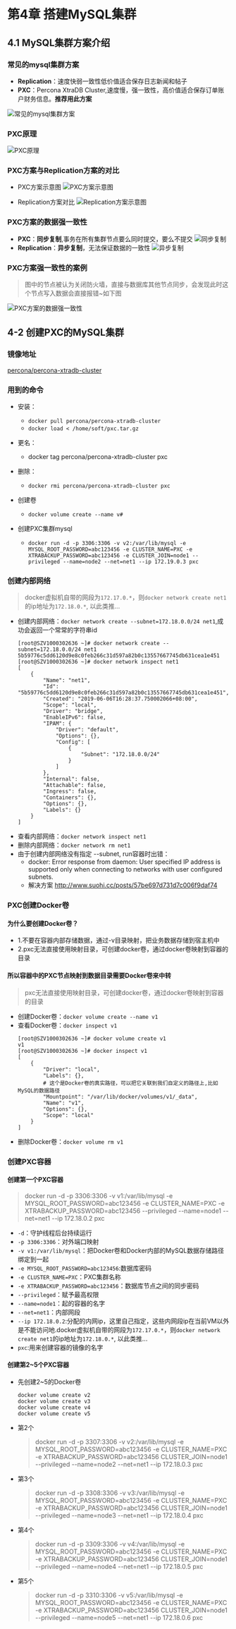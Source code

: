 # 第4章 搭建MySQL集群

## 4.1 MySQL集群方案介绍

### 常见的mysql集群方案

+ **Replication**：速度快弱一致性低价值适合保存日志新闻和帖子
+ **PXC**：Percona XtraDB Cluster,速度慢，强一致性，高价值适合保存订单账户财务信息。**推荐用此方案**

![常见的mysql集群方案](https://img.mukewang.com/szimg/5cf8b5fc0001881c19201080.jpg)

### PXC原理

![PXC原理](https://img.mukewang.com/szimg/5cf8c27f000177c719201080.jpg)

### PXC方案与Replication方案的对比

+ PXC方案示意图
  ![PXC方案示意图](https://img.mukewang.com/szimg/5cf8c38b0001aa2719201080.jpg)

+ Replication方案对比
  ![Replication方案示意图](https://img.mukewang.com/szimg/5cf8c438000114be19201080.jpg)

### PXC方案的数据强一致性

+ **PXC**：**同步复制**,事务在所有集群节点要么同时提交，要么不提交
  ![同步复制](https://img.mukewang.com/szimg/5cf8c52f0001e98719201080.jpg)
+ **Replication**：**异步复制**，无法保证数据的一致性
  ![异步复制](https://img.mukewang.com/szimg/5cf8c5e00001d74719201080.jpg)

### PXC方案强一致性的案例

> 图中的节点被认为关闭防火墙，直接与数据库其他节点同步，会发现此时这个节点写入数据会直接报错~如下图

![PXC方案的数据强一致性](https://img.mukewang.com/szimg/5cf8c74b0001166819201080.jpg)

## 4-2 创建PXC的MySQL集群

### 镜像地址

[percona/percona-xtradb-cluster](https://hub.docker.com/r/percona/percona-xtradb-cluster)

### 用到的命令

+ 安装：
  + `docker pull percona/percona-xtradb-cluster`
  + `docker load < /home/soft/pxc.tar.gz`

+ 更名：
  + docker tag percona/percona-xtradb-cluster pxc

+ 删除：
  + `docker rmi percona/percona-xtradb-cluster pxc`

+ 创建卷
  + `docker volume create --name v#`

+ 创建PXC集群mysql
  + `docker run -d -p 3306:3306 -v v2:/var/lib/mysql -e MYSQL_ROOT_PASSWORD=abc123456 -e CLUSTER_NAME=PXC -e XTRABACKUP_PASSWORD=abc123456 -e CLUSTER_JOIN=node1 --privileged --name=node2 --net=net1 --ip 172.19.0.3 pxc`

### 创建内部网络

> docker虚拟机自带的网段为`172.17.0.*`，则`docker network create net1`的ip地址为`172.18.0.*`, 以此类推...
+ 创建内部网络：`docker network create --subnet=172.18.0.0/24 net1`,成功会返回一个常常的字符串id
  ```shell
  [root@SZV1000302636 ~]# docker network create --subnet=172.18.0.0/24 net1
  5b59776c5dd6120d9e8c0feb266c31d597a82b0c13557667745db631cea1e451
  [root@SZV1000302636 ~]# docker network inspect net1
  [
      {
          "Name": "net1",
          "Id": "5b59776c5dd6120d9e8c0feb266c31d597a82b0c13557667745db631cea1e451",
          "Created": "2019-06-06T16:28:37.750002066+08:00",
          "Scope": "local",
          "Driver": "bridge",
          "EnableIPv6": false,
          "IPAM": {
              "Driver": "default",
              "Options": {},
              "Config": [
                  {
                      "Subnet": "172.18.0.0/24"
                  }
              ]
          },
          "Internal": false,
          "Attachable": false,
          "Ingress": false,
          "Containers": {},
          "Options": {},
          "Labels": {}
      }
  ]
  ```
+ 查看内部网络：`docker network inspect net1`
+ 删除内部网络：`docker network rm net1`
+ 由于创建内部网络没有指定 --subnet, run容器时出错：
  + docker: Error response from daemon: User specified IP address is supported only when connecting to networks with user configured subnets.
  + 解决方案 http://www.suohi.cc/posts/57be697d731d7c006f9daf74
  
  
### PXC创建Docker卷

#### 为什么要创建Docker卷？

+ 1.不要在容器内部存储数据，通过-v目录映射，把业务数据存储到宿主机中
+ 2.pxc无法直接使用映射目录，可创建docker卷，通过docker卷映射到容器的目录

#### 所以容器中的PXC节点映射到数据目录需要Docker卷来中转

> pxc无法直接使用映射目录，可创建docker卷，通过docker卷映射到容器的目录

+ 创建Docker卷：`docker volume create --name v1`
+ 查看Docker卷：`docker inspect v1`
  ```shell
  [root@SZV1000302636 ~]# docker volume create v1
  v1
  [root@SZV1000302636 ~]# docker inspect v1
  [
      {
          "Driver": "local",
          "Labels": {},
          # 这个是Docker卷的真实路径，可以把它关联到我们自定义的路径上,比如MySQL的数据路径
          "Mountpoint": "/var/lib/docker/volumes/v1/_data", 
          "Name": "v1",
          "Options": {},
          "Scope": "local"
      }
  ]
  ```
+ 删除Docker卷：`docker volume rm v1`

### 创建PXC容器

#### 创建第一个PXC容器

> docker run -d -p 3306:3306 -v v1:/var/lib/mysql -e MYSQL_ROOT_PASSWORD=abc123456 -e CLUSTER_NAME=PXC -e XTRABACKUP_PASSWORD=abc123456 --privileged --name=node1 --net=net1 --ip 172.18.0.2 pxc

+ `-d`：守护线程后台持续运行
+ `-p 3306:3306`：对外端口映射
+ `-v v1:/var/lib/mysql`：把Docker卷和Docker内部的MySQL数据存储路径绑定到一起
+ `-e MYSQL_ROOT_PASSWORD=abc123456`:数据库密码
+ `-e CLUSTER_NAME=PXC`：PXC集群名称
+ `-e XTRABACKUP_PASSWORD=abc123456`：数据库节点之间的同步密码
+ `--privileged`：赋予最高权限
+ `--name=node1`：起的容器的名字
+ `--net=net1`：内部网段
+ `--ip 172.18.0.2`:分配的内网ip，这里自己指定，这些内网段ip在当前VM以外是不能访问地.docker虚拟机自带的网段为`172.17.0.*`，则`docker network create net1`的ip地址为`172.18.0.*`, 以此类推...
+ `pxc`:用来创建容器的镜像的名字

#### 创建第2~5个PXC容器

+ 先创建2~5的Docker卷
  ```shell
  docker volume create v2
  docker volume create v3
  docker volume create v4
  docker volume create v5
  ```

+ 第2个
  > docker run -d -p 3307:3306 -v v2:/var/lib/mysql -e MYSQL_ROOT_PASSWORD=abc123456 -e CLUSTER_NAME=PXC -e XTRABACKUP_PASSWORD=abc123456 CLUSTER_JOIN=node1 --privileged --name=node2 --net=net1 --ip 172.18.0.3 pxc

+ 第3个
  > docker run -d -p 3308:3306 -v v3:/var/lib/mysql -e MYSQL_ROOT_PASSWORD=abc123456 -e CLUSTER_NAME=PXC -e XTRABACKUP_PASSWORD=abc123456 CLUSTER_JOIN=node1 --privileged --name=node3 --net=net1 --ip 172.18.0.4 pxc
  
+ 第4个
  > docker run -d -p 3309:3306 -v v4:/var/lib/mysql -e MYSQL_ROOT_PASSWORD=abc123456 -e CLUSTER_NAME=PXC -e XTRABACKUP_PASSWORD=abc123456 CLUSTER_JOIN=node1 --privileged --name=node4 --net=net1 --ip 172.18.0.5 pxc
  
+ 第5个
  > docker run -d -p 3310:3306 -v v5:/var/lib/mysql -e MYSQL_ROOT_PASSWORD=abc123456 -e CLUSTER_NAME=PXC -e XTRABACKUP_PASSWORD=abc123456 CLUSTER_JOIN=node1 --privileged --name=node5 --net=net1 --ip 172.18.0.6 pxc

